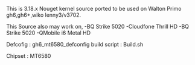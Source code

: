 This is 3.18.x Nouget kernel source ported to be used on Walton Primo gh6,gh6+,wiko lenny3/v3702.

This Source also may work on,
-BQ Strike 5020
-Cloudfone Thrill HD
-BQ Strike 5020
-QMobile i6 Metal HD

Defcofig : gh6_mt6580_defconfig
build script : Build.sh

Chipset : MT6580
